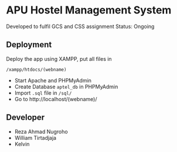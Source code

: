 # APU Hostel Management System

Developed to fulfil GCS and CSS assignment
Status: Ongoing

## Deployment
Deploy the app using XAMPP, put all files in   
```
/xampp/htdocs/(webname)
```

- Start Apache and PHPMyAdmin   
- Create Database `aptel_db` in PHPMyAdmin
- Import `.sql` file in `/sql/` 
- Go to http://localhost/(webname)/ 


## Developer
- Reza Ahmad Nugroho
- William Tirtadjaja
- Kelvin
